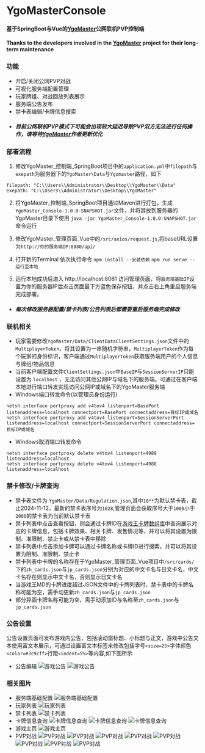 # YgoMasterConsole

#### 基于SpringBoot与Vue的[YgoMaster](https://github.com/pixeltris/YgoMaster)公网联机PVP控制端
#### Thanks to the developers involved in the [YgoMaster](https://github.com/pixeltris/YgoMaster) project for their long-term maintenance

### 功能
- 开启/关闭公网PVP对战
- 可视化服务端配置管理
- 玩家牌组、对战回放列表展示
- 服务端公告发布
- 禁卡表编辑/卡牌信息搜索
- ##### 目前公网联机PVP模式下可能会出现较大延迟导致PVP双方无法进行任何操作，请等待[YgoMaster](https://github.com/pixeltris/YgoMaster)作者更新优化

### 部署流程
1. 修改YgoMaster_控制端_SpringBoot项目中的```application.yml```中```filepath```与```exepath```为服务器下的```YgoMaster\Data```与```Ygomaster```路径，如下
```
filepath: "C:\\Users\\Administrator\\Desktop\\YgoMaster\\Data"
exepath: "C:\\Users\\Administrator\\Desktop\\YgoMaster"
```
2. 将YgoMaster_控制端_SpringBoot项目通过Maven进行打包，生成```YgoMaster_Console-1.0.0-SNAPSHOT.jar```文件，并将其放到服务器的YgoMaster目录下使用 ```java -jar YgoMaster_Console-1.0.0-SNAPSHOT.jar```命令运行

3. 修改YgoMaster_管理页面_Vue中的```/src/axios/request.js```,将baseURL设置为```http://你的服务端IP:8080/api/```
4. 打开新的Terminal 依次执行命令
   ```npm install --安装依赖```
   ```npm run serve --运行至本地```
5. 运行本地成功后进入 http://localhost:8081 访问管理页面，将```服务端基础IP```设置为你的服务器IP后点击页面最下方蓝色保存按钮，并点击右上角重启服务端完成部署。
* ##### 每次修改服务器配置/禁卡列表/公告列表后都需要重启服务端完成修改 


### 联机相关
- 玩家需要修改```YgoMaster/Data/ClientDataClientSettings.json```文件中的```MultiplayerToken```，将其设置为一串随机字符串，```MultiplayerToken```作为每个玩家的身份标识，客户端通过```MultiplayerToken```获取服务端用户的个人信息与牌组/物品信息
- 当前客户端配置文件```ClientSettings.json```中```BaseIP```与```SessionServerIP```只能设置为 ```localhost``` ，无法访问其他公网IP与域名下的服务端。可通过在客户端本地进行端口转发实现访问公网IP或域名下的YgoMaster服务端
- Windows端口转发命令(以管理员身份运行)
 ```
 netsh interface portproxy add v4tov4 listenport=BasePort listenaddress=localhost connectport=BasePort connectaddress=目标IP或域名
netsh interface portproxy add v4tov4 listenport=SessionServerPort listenaddress=localhost connectport=SessionServerPort connectaddress=目标IP或域名
 ```
 - Windows取消端口转发命令

 ```
 netsh interface portproxy delete v4tov4 listenport=4989 listenaddress=localhost
netsh interface portproxy delete v4tov4 listenport=4988 listenaddress=localhost
 ```

### 禁卡修改/卡牌查询
- 禁卡表文件为 ```YgoMaster/Data/Regulation.json```,其中```10**```为默认禁卡表，截止2024-11-12，最新的禁卡表序号为```1028```,管理页面会获取序号大于```1000```小于```2000```的禁卡表为当前默认禁卡表
- 禁卡列表中点击查看按钮，则会通过卡牌ID在[游戏王卡牌数组库](https://db.yugioh-card-cn.com/card_search.action.html)中查询展示对应的卡牌信息，包括卡牌效果、相关卡牌、发售情况等，并可以将其设置为限制、准限制、禁止卡或从禁卡表中移除
- 禁卡列表中点击添加卡牌可以通过卡牌名称或卡牌ID进行搜索，并可以将其设置为限制、准限制、禁止卡
- 禁卡列表中卡牌的名称存在于YgoMaster_管理页面_Vue项目中```/src/cards/```下的```zh_cards.json```与```jp_cards.json```分别为对应的中文卡名与日文卡名，中文卡名存在则显示中文卡名，否则显示日文卡名
- 当游戏王MD的卡牌进度超过JSON文件中的卡牌列表时，禁卡表中的卡牌名称可能为空，需手动更新```zh_cards.json```与```jp_cards.json```
- 部分异画卡牌名称可能为空，需手动添加ID与名称至```zh_cards.json```与```jp_cards.json```
### 公告设置

公告设置页面可发布游戏内公告，包括滚动窗标题、小标题与正文，游戏中公告文本使用富文本展示，可通过设置富文本标签来修改包括字号```<size=25>```字体颜色```<color=#3c9cff>```行距```<indent=5%>```等内容,如下图所示
- 公告编辑
![游戏公告](演示图片/公告编辑.jpg)
![游戏公告](演示图片/公告查询.jpg)

### 相关图片
- 服务端基础配置
![服务端基础配置](演示图片/服务端基础配置.jpg)
- 玩家列表
![玩家列表](演示图片/玩家列表.jpg)
- 禁卡列表
![禁卡列表](演示图片/禁卡列表.jpg)
- 卡牌信息查询
![卡牌信息查询](演示图片/卡牌信息查询.jpg)
![卡牌信息查询](演示图片/通过卡牌ID搜索卡牌信息.jpg)
![卡牌信息查询](演示图片/通过卡牌名称搜索卡牌信息.jpg)
- 游戏主页
![游戏主页](演示图片/游戏主页.jpg)
- PVP对战
![PVP对战](演示图片/PVP_1.jpg)
![PVP对战](演示图片/PVP_2.jpg)
![PVP对战](演示图片/PVP_3.jpg)
![PVP对战](演示图片/PVP_4.jpg)
![PVP对战](演示图片/PVP_5.jpg)
![PVP对战](演示图片/PVP_6.jpg)
![PVP对战](演示图片/PVP_7.jpg)
![PVP对战](演示图片/PVP_8.jpg)
